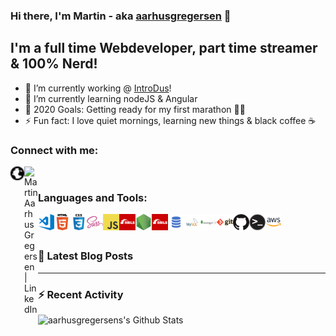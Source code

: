 ### Hi there, I'm Martin - aka [aarhusgregersen][website] 👋

## I'm a full time Webdeveloper, part time streamer & 100% Nerd!
- 🔭 I’m currently working @ [IntroDus][workwebsite]!
- 🌱 I’m currently learning nodeJS & Angular
- 🥅 2020 Goals: Getting ready for my first marathon 🏃‍♂️
- ⚡ Fun fact: I love quiet mornings, learning new things & black coffee ☕

### Connect with me:

[<img align="left" alt="mgregersen.dk" width="22px" src="https://raw.githubusercontent.com/iconic/open-iconic/master/svg/globe.svg" />][website]
[<img align="left" alt="Martin Aarhus Gregersen | LinkedIn" width="22px" src="https://cdn.jsdelivr.net/npm/simple-icons@v3/icons/linkedin.svg" />][linkedin]

<br />

### Languages and Tools:

<img align="left" alt="Visual Studio Code" width="26px" src="https://raw.githubusercontent.com/github/explore/80688e429a7d4ef2fca1e82350fe8e3517d3494d/topics/visual-studio-code/visual-studio-code.png" />
<img align="left" alt="HTML5" width="26px" src="https://raw.githubusercontent.com/github/explore/80688e429a7d4ef2fca1e82350fe8e3517d3494d/topics/html/html.png" />
<img align="left" alt="CSS3" width="26px" src="https://raw.githubusercontent.com/github/explore/80688e429a7d4ef2fca1e82350fe8e3517d3494d/topics/css/css.png" />
<img align="left" alt="Sass" width="26px" src="https://raw.githubusercontent.com/github/explore/80688e429a7d4ef2fca1e82350fe8e3517d3494d/topics/sass/sass.png" />
<img align="left" alt="JavaScript" width="26px" src="https://raw.githubusercontent.com/github/explore/80688e429a7d4ef2fca1e82350fe8e3517d3494d/topics/javascript/javascript.png" />
<img align="left" alt="Rails" width="26px" src="https://raw.githubusercontent.com/github/explore/fbceb94436312b6dacde68d122a5b9c7d11f9524/topics/rails/rails.png" />
<img align="left" alt="Node.js" width="26px" src="https://raw.githubusercontent.com/github/explore/80688e429a7d4ef2fca1e82350fe8e3517d3494d/topics/nodejs/nodejs.png" />
<img align="left" alt="Angular" width="26px" src="https://raw.githubusercontent.com/github/explore/fbceb94436312b6dacde68d122a5b9c7d11f9524/topics/rails/rails.png" />
<img align="left" alt="SQL" width="26px" src="https://raw.githubusercontent.com/github/explore/80688e429a7d4ef2fca1e82350fe8e3517d3494d/topics/sql/sql.png" />
<img align="left" alt="MySQL" width="26px" src="https://raw.githubusercontent.com/github/explore/80688e429a7d4ef2fca1e82350fe8e3517d3494d/topics/mysql/mysql.png" />
<img align="left" alt="MongoDB" width="26px" src="https://raw.githubusercontent.com/github/explore/80688e429a7d4ef2fca1e82350fe8e3517d3494d/topics/mongodb/mongodb.png" />
<img align="left" alt="Git" width="26px" src="https://raw.githubusercontent.com/github/explore/80688e429a7d4ef2fca1e82350fe8e3517d3494d/topics/git/git.png" />
<img align="left" alt="GitHub" width="26px" src="https://raw.githubusercontent.com/github/explore/78df643247d429f6cc873026c0622819ad797942/topics/github/github.png" />
<img align="left" alt="Terminal" width="26px" src="https://raw.githubusercontent.com/github/explore/80688e429a7d4ef2fca1e82350fe8e3517d3494d/topics/terminal/terminal.png" />
<img align="left" alt="AWS" width="26px" src="https://raw.githubusercontent.com/github/explore/fbceb94436312b6dacde68d122a5b9c7d11f9524/topics/aws/aws.png" />




<br />
<br />

### 📕 Latest Blog Posts
<!-- BLOG-POST-LIST:START -->
<!-- BLOG-POST-LIST:END -->

---

### ⚡ Recent Activity
<!--START_SECTION:activity-->

<img align="left" alt="aarhusgregersens's Github Stats" src="github-readme-stats-mocha-two.vercel.app/api?username=aarhusgregersen&show_icons=true&hide_border=true" />

[website]: https://mgregersen.dk
[workwebsite]: https://introdus.dk
[linkedin]: https://www.linkedin.com/in/martinaarhus/